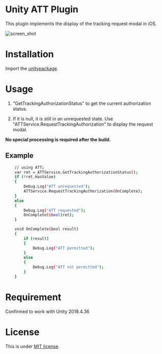 # Unity ATT Plugin

This plugin implements the display of the tracking request modal in iOS.

![screen_shot](https://user-images.githubusercontent.com/49640196/151963131-82554eab-f419-4eb5-a417-543cd8368a5f.png)


# Installation

Import the [unitypackage](https://github.com/tommy-tommy/unity-ATT-plugin/releases).

# Usage

1. "GetTrackingAuthorizationStatus" to get the current authorization status.

2. If it is null, it is still in an unrequested state. Use "ATTService.RequestTrackingAuthorization" to display the request modal.

<strong>No special processing is required after the build.</strong>

## Example

```bash
    // using ATT;
    var ret = ATTService.GetTrackingAuthorizationStatus();
    if (!ret.HasValue)
    {
        Debug.Log("ATT unrequested");
        ATTService.RequestTrackingAuthorization(OnComplete);
    }
    else
    {
        Debug.Log("ATT requested");
        OnComplete((bool)ret);
    }

    void OnComplete(bool result)
    {
        if (result)
        {
            Debug.Log("ATT permitted");
        }
        else
        {
            Debug.Log("ATT not permitted");
        }
    }
```

# Requirement

Confirmed to work with Unity 2018.4.36

# License

This is under [MIT license](https://en.wikipedia.org/wiki/MIT_License).
